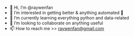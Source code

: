 - 👋 Hi, I’m @raywenfan
- 👀 I’m interested in getting better & anything automated 🤖
- 🌱 I’m currently learning everything python and data-related
- 💞️ I’m looking to collaborate on anything useful
- 📫 How to reach me  >> raywenfan@gmail.com

<!---
raywenfan/raywenfan is a ✨ special ✨ repository because its `README.md` (this file) appears on your GitHub profile.
You can click the Preview link to take a look at your changes.
--->

